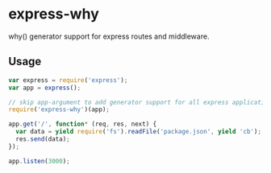 express-why
===========

why() generator support for express routes and middleware.

Usage
-----

```js
var express = require('express');
var app = express();

// skip app-argument to add generator support for all express applications.
require('express-why')(app);

app.get('/', function* (req, res, next) {
  var data = yield require('fs').readFile('package.json', yield 'cb');
  res.send(data);
});

app.listen(3000);
```

